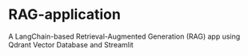 # RAG-application
A LangChain-based Retrieval-Augmented Generation (RAG) app using Qdrant Vector Database and Streamlit
